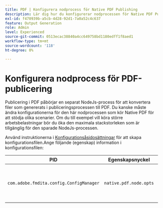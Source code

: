 ```yaml
---
title: PDF | Konfigurera nodprocess för Native PDF Publishing
description: Lär dig hur du konfigurerar nodprocessen för Native PDF Publishing
exl-id: f470939b-a5cb-4d28-92d1-7a0a52c4c637
feature: Output Generation
role: Admin
level: Experienced
source-git-commit: 0513ecac38840a4cc649758bd1180edff1f8aed1
workflow-type: tm+mt
source-wordcount: '118'
ht-degree: 0%

---
```


# Konfigurera nodprocess för PDF-publicering

Publicering i PDF påbörjar en separat NodeJs-process för att konvertera filer som genererats i publiceringsprocessen till PDF. Du kanske måste ändra konfigurationerna för den här nodprocessen som kör Native PDF för att stödja olika scenarier. Om du till exempel vill köra större arbetsbelastningar bör du öka den maximala stackstorleken som är tillgänglig för den sparade NodeJs-processen.

Använd instruktionerna i [Konfigurationsåsidosättningar](../cs-install-guide/download-install-additional-config-override.md) för att skapa konfigurationsfilen.Ange följande (egenskap) information i konfigurationsfilen:

| PID | Egenskapsnyckel | Egenskapsvärde |
|---|---|---|
| `com.adobe.fmdita.config.ConfigManager` | `native.pdf.node.opts` | Strängvärde som anger en standard `NODE_OPTIONS`.<BR> Standardvärde: &quot;&quot; |
